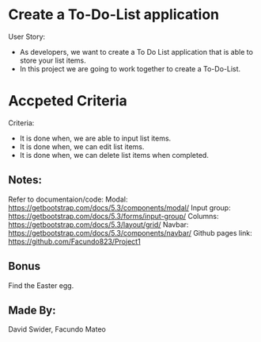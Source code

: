 # Create a To-Do-List application
User Story:
* As developers, we want to create a To Do List application that is able to store your list items.
* In this project we are going to work together to create a To-Do-List.
# Accpeted Criteria
Criteria:
* It is done when, we are able to input list items.
* It is done when, we can edit list items.
* It is done when, we can delete list items when completed.
## Notes:
Refer to documentaion/code:
Modal:
https://getbootstrap.com/docs/5.3/components/modal/
Input group:
https://getbootstrap.com/docs/5.3/forms/input-group/
Columns:
https://getbootstrap.com/docs/5.3/layout/grid/
Navbar:
https://getbootstrap.com/docs/5.3/components/navbar/
Github pages link:
https://github.com/Facundo823/Project1
## Bonus
Find the Easter egg.
## Made By:
David Swider, Facundo Mateo
